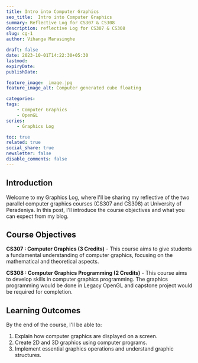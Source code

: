 ```yaml
---
title: Intro into Computer Graphics
seo_title:  Intro into Computer Graphics
summary: Reflective Log for CS307 & CS308
description: reflective Log for CS307 & CS308
slug: cg-1
author: Vihanga Marasinghe

draft: false
date: 2023-10-01T14:22:30+05:30
lastmod: 
expiryDate: 
publishDate: 

feature_image:  image.jpg
feature_image_alt: Computer generated cube floating

categories:
tags:
    - Computer Graphics
    - OpenGL
series: 
    - Graphics Log

toc: true
related: true
social_share: true
newsletter: false
disable_comments: false
---
```



## Introduction

Welcome to my Graphics Log, where I'll be sharing my reflective of the two parallel computer graphics courses (CS307 and CS308) at University of Peradeniya. In this post, I'll introduce the course objectives and what you can expect from my blog.

## Course Objectives

**CS307 : Computer Graphics (3 Credits)** - This course aims to give students a fundamental understanding of computer graphics, focusing on the mathematical and theoretical aspects.


**CS308 : Computer Graphics Programming (2 Credits)** - This course aims to develop skills in computer graphics programming.
The graphics programming would be done in Legacy OpenGL and capstone project would be required for completion.

## Learning Outcomes

By the end of the course, I'll be able to:

1. Explain how computer graphics are displayed on a screen.
2. Create 2D and 3D graphics using computer programs.
3. Implement essential graphics operations and understand graphic structures.


